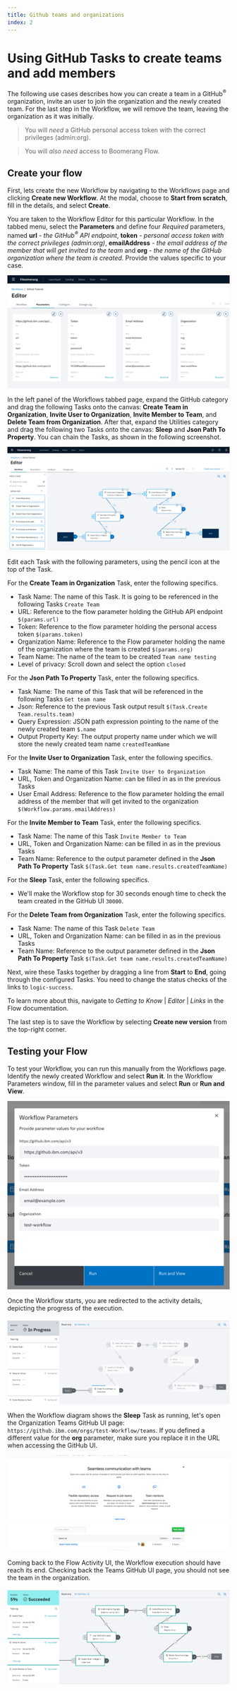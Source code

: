 ```yaml
---
title: Github teams and organizations
index: 2
---
```


# Using GitHub Tasks to create teams and add members

The following use cases describes how you can create a team in a GitHub<sup>®</sup> organization, invite an user to join the organization and the newly created team. For the last step in the Workflow, we will remove the team, leaving the organization as it was initially.

> You will _need_ a GitHub personal access token with the correct privileges (admin:org).

> You will _also need_ access to Boomerang Flow.

## Create your flow

First, lets create the new Workflow by navigating to the Workflows page and clicking **Create new Workflow**. At the modal, choose to **Start from scratch**, fill in the details, and select **Create**.

You are taken to the Workflow Editor for this particular Workflow. In the tabbed menu, select the **Parameters** and define four _Required_ parameters, named **url** - _the GitHub<sup>®</sup> API endpoint_, **token** - _personal access token with the correct privileges (admin:org)_, **emailAddress** - _the email address of the member that will get invited to the team_ and **org** - _the name of the GitHub organization where the team is created_. Provide the values specific to your case.

![Workflow Parameters](./assets/github-define-parameters.png)

In the left panel of the Workflows tabbed page, expand the GitHub category and drag the following Tasks onto the canvas: **Create Team in Organization**, **Invite User to Organization**, **Invite Member to Team**, and **Delete Team from Organization**. After that, expand the Utilities category and drag the following two Tasks onto the canvas: **Sleep** and **Json Path To Property**. You can chain the Tasks, as shown in the following screenshot.

![Workflow Design](./assets/github-workflow-design.png)

Edit each Task with the following parameters, using the pencil icon at the top of the Task.

For the **Create Team in Organization** Task, enter the following specifics.

- Task Name: The name of this Task. It is going to be referenced in the following Tasks `Create Team`
- URL: Reference to the flow parameter holding the GitHub API endpoint `$(params.url)`
- Token: Reference to the flow parameter holding the personal access token `$(params.token)`
- Organization Name: Reference to the Flow parameter holding the name of the organization where the team is created `$(params.org)`
- Team Name: The name of the team to be created `Team name testing`
- Level of privacy: Scroll down and select the option `closed`

For the **Json Path To Property** Task, enter the following specifics.

- Task Name: The name of this Task that will be referenced in the following Tasks `Get team name`
- Json: Reference to the previous Task output result `$(Task.Create Team.results.team)`
- Query Expression: JSON path expression pointing to the name of the newly created team `$.name`
- Output Property Key: The output property name under which we will store the newly created team name `createdTeamName`

For the **Invite User to Organization** Task, enter the following specifics.

- Task Name: The name of this Task `Invite User to Organization`
- URL, Token and Organization Name: can be filled in as in the previous Tasks
- User Email Address: Reference to the flow parameter holding the email address of the member that will get invited to the organization `$(Workflow.params.emailAddress)`

For the **Invite Member to Team** Task, enter the following specifics.

- Task Name: The name of this Task `Invite Member to Team`
- URL, Token and Organization Name: can be filled in as in the previous Tasks
- Team Name: Reference to the output parameter defined in the **Json Path To Property** Task `$(Task.Get team name.results.createdTeamName)`

For the **Sleep** Task, enter the following specifics.

- We'll make the Workflow stop for 30 seconds enough time to check the team created in the GitHub UI `30000`.

For the **Delete Team from Organization** Task, enter the following specifics.

- Task Name: The name of this Task `Delete Team`
- URL, Token and Organization Name: can be filled in as in the previous Tasks
- Team Name: Reference to the output parameter defined in the **Json Path To Property** Task `$(Task.Get team name.results.createdTeamName)`

Next, wire these Tasks together by dragging a line from **Start** to **End**, going through the configured Tasks. You need to change the status checks of the links to `logic-success`.

To learn more about this, navigate to _Getting to Know_ | _Editor_ | _Links_ in the Flow documentation.

The last step is to save the Workflow by selecting **Create new version** from the top-right corner.

## Testing your Flow

To test your Workflow, you can run this manually from the Workflows page. Identify the newly created Workflow and select **Run it**. In the Workflow Parameters window, fill in the parameter values and select **Run** or **Run and View**.

![Workflow Parameters](./assets/github-teams-run.png)

Once the Workflow starts, you are redirected to the activity details, depicting the progress of the execution.

![Workflow Running Details](./assets/github-teams-running.png)

When the Workflow diagram shows the **Sleep** Task as running, let's open the Organization Teams GitHub UI page: `https://github.ibm.com/orgs/test-Workflow/teams`. If you defined a different value for the **org** parameter, make sure you replace it in the URL when accessing the GitHub UI.

![GitHub UI Teams page](./assets/github-teams-success-created.png)

Coming back to the Flow Activity UI, the Workflow execution should have reach its end. Checking back the Teams GitHub UI page, you should not see the team in the organization.

![GitHub UI Teams page](./assets/github-teams-completed.png)
